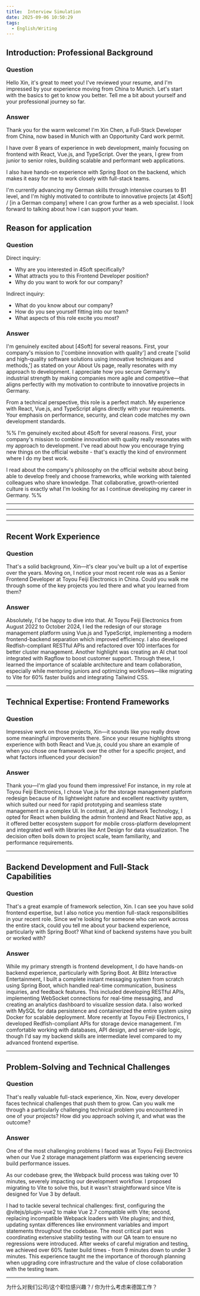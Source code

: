 ```yaml
---
title:  Interview Simulation
date: 2025-09-06 10:50:29
tags: 
  - English/Writing
---
```


## Introduction: Professional Background

### Question

Hello Xin, it's great to meet you! I've reviewed your resume, and I'm impressed by your experience moving from China to Munich. Let's start with the basics to get to know you better. Tell me a bit about yourself and your professional journey so far.  

### Answer

Thank you for the warm welcome! I'm Xin Chen, a Full-Stack Developer from China, now based in Munich with an Opportunity Card work permit.

I have over 8 years of experience in web development, mainly focusing on frontend with React, Vue.js, and TypeScript. Over the years, I grew from junior to senior roles, building scalable and performant web applications.

I also have hands-on experience with Spring Boot on the backend, which makes it easy for me to work closely with full-stack teams.

I'm currently advancing my German skills through intensive courses to B1 level, and I'm highly motivated to contribute to innovative projects [at 4Soft] / [in a German company] where I can grow further as a web specialist. I look forward to talking about how I can support your team.

## Reason for application

### Question

Direct inquiry:
- Why are you interested in 4Soft specifically?
- What attracts you to this Frontend Developer position?
- Why do you want to work for our company?

Indirect inquiry:
- What do you know about our company?
- How do you see yourself fitting into our team?
- What aspects of this role excite you most?

### Answer

I'm genuinely excited about [4Soft] for several reasons. First, your company's mission to ['combine innovation with quality'] and create ['solid and high-quality software solutions using innovative techniques and methods,'] as stated on your About Us page, really resonates with my approach to development. I appreciate how you secure Germany's industrial strength by making companies more agile and competitive—that aligns perfectly with my motivation to contribute to innovative projects in Germany.

From a technical perspective, this role is a perfect match. My experience with React, Vue.js, and TypeScript aligns directly with your requirements. Your emphasis on performance, security, and clean code matches my own development standards.

%% I'm genuinely excited about 4Soft for several reasons. First, your company's mission to combine innovation with quality really resonates with my approach to development. I've read about how you encourage trying new things on the official website - that's exactly the kind of environment where I do my best work.

I read about the company's philosophy on the official website about being able to develop freely and choose frameworks, while working with talented colleagues who share knowledge. That collaborative, growth-oriented culture is exactly what I'm looking for as I continue developing my career in Germany. %%

---
---
---
---

## Recent Work Experience

### Question

That's a solid background, Xin—it's clear you've built up a lot of expertise over the years. Moving on, I notice your most recent role was as a Senior Frontend Developer at Toyou Feiji Electronics in China. Could you walk me through some of the key projects you led there and what you learned from them?

### Answer

Absolutely, I'd be happy to dive into that. At Toyou Feiji Electronics from August 2022 to October 2024, I led the redesign of our storage management platform using Vue.js and TypeScript, implementing a modern frontend-backend separation which improved efficiency. I also developed Redfish-compliant RESTful APIs and refactored over 100 interfaces for better cluster management. Another highlight was creating an AI chat tool integrated with Ragflow to boost customer support. Through these, I learned the importance of scalable architecture and team collaboration, especially while mentoring juniors and optimizing workflows—like migrating to Vite for 60% faster builds and integrating Tailwind CSS.

---

## Technical Expertise: Frontend Frameworks

### Question

Impressive work on those projects, Xin—it sounds like you really drove some meaningful improvements there. Since your resume highlights strong experience with both React and Vue.js, could you share an example of when you chose one framework over the other for a specific project, and what factors influenced your decision?

### Answer

Thank you—I'm glad you found them impressive! For instance, in my role at Toyou Feiji Electronics, I chose Vue.js for the storage management platform redesign because of its lightweight nature and excellent reactivity system, which suited our need for rapid prototyping and seamless state management in a complex UI. In contrast, at Jinji Network Technology, I opted for React when building the admin frontend and React Native app, as it offered better ecosystem support for mobile cross-platform development and integrated well with libraries like Ant Design for data visualization. The decision often boils down to project scale, team familiarity, and performance requirements.

---

## Backend Development and Full-Stack Capabilities

### Question

That's a great example of framework selection, Xin. I can see you have solid frontend expertise, but I also notice you mention full-stack responsibilities in your recent role. Since we're looking for someone who can work across the entire stack, could you tell me about your backend experience, particularly with Spring Boot? What kind of backend systems have you built or worked with?

### Answer

While my primary strength is frontend development, I do have hands-on backend experience, particularly with Spring Boot. At Blitz Interactive Entertainment, I built a complete instant messaging system from scratch using Spring Boot, which handled real-time communication, business inquiries, and feedback features. This included developing RESTful APIs, implementing WebSocket connections for real-time messaging, and creating an analytics dashboard to visualize session data. I also worked with MySQL for data persistence and containerized the entire system using Docker for scalable deployment. More recently at Toyou Feiji Electronics, I developed Redfish-compliant APIs for storage device management. I'm comfortable working with databases, API design, and server-side logic, though I'd say my backend skills are intermediate level compared to my advanced frontend expertise.

---

## Problem-Solving and Technical Challenges

### Question

That's really valuable full-stack experience, Xin. Now, every developer faces technical challenges that push them to grow. Can you walk me through a particularly challenging technical problem you encountered in one of your projects? How did you approach solving it, and what was the outcome?

### Answer

One of the most challenging problems I faced was at Toyou Feiji Electronics when our Vue 2 storage management platform was experiencing severe build performance issues.

As our codebase grew, the Webpack build process was taking over 10 minutes, severely impacting our development workflow. I proposed migrating to Vite to solve this, but it wasn't straightforward since Vite is designed for Vue 3 by default.

I had to tackle several technical challenges: first, configuring the @vitejs/plugin-vue2 to make Vue 2.7 compatible with Vite; second, replacing incompatible Webpack loaders with Vite plugins; and third, updating syntax differences like environment variables and import statements throughout the codebase. The most critical part was coordinating extensive stability testing with our QA team to ensure no regressions were introduced. After weeks of careful migration and testing, we achieved over 60% faster build times - from 9 minutes down to under 3 minutes. This experience taught me the importance of thorough planning when upgrading core infrastructure and the value of close collaboration with the testing team.

---

为什么对我们公司/这个职位感兴趣？/ 你为什么考虑来德国工作？
